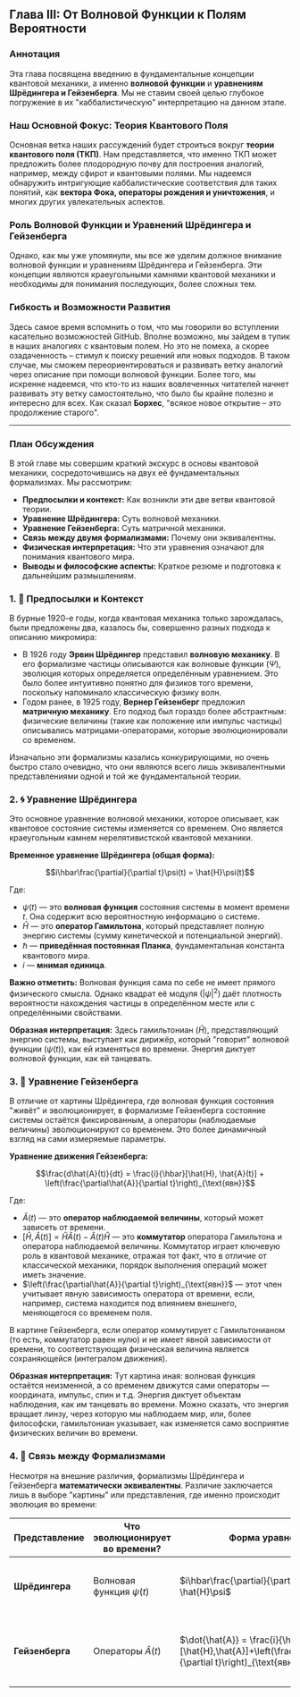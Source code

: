 ## Глава III: От Волновой Функции к Полям Вероятности

### Аннотация

Эта глава посвящена введению в фундаментальные концепции квантовой механики, а именно **волновой функции** и **уравнениям Шрёдингера и Гейзенберга**. Мы не ставим своей целью глубокое погружение в их "каббалистическую" интерпретацию на данном этапе.

### Наш Основной Фокус: Теория Квантового Поля

Основная ветка наших рассуждений будет строиться вокруг **теории квантового поля (ТКП)**. Нам представляется, что именно ТКП может предложить более плодородную почву для построения аналогий, например, между сфирот и квантовыми полями. Мы надеемся обнаружить интригующие каббалистические соответствия для таких понятий, как **вектора Фока, операторы рождения и уничтожения**, и многих других увлекательных аспектов.

### Роль Волновой Функции и Уравнений Шрёдингера и Гейзенберга

Однако, как мы уже упомянули, мы все же уделим должное внимание волновой функции и уравнениям Шрёдингера и Гейзенберга. Эти концепции являются краеугольными камнями квантовой механики и необходимы для понимания последующих, более сложных тем.

### Гибкость и Возможности Развития

Здесь самое время вспомнить о том, что мы говорили во вступлении касательно возможностей GitHub. Вполне возможно, мы зайдем в тупик в наших аналогиях с квантовым полем. Но это не помеха, а скорее озадаченность – стимул к поиску решений или новых подходов. В таком случае, мы сможем переориентироваться и развивать ветку аналогий через описание при помощи волновой функции. Более того, мы искренне надеемся, что кто-то из наших вовлеченных читателей начнет развивать эту ветку самостоятельно, что было бы крайне полезно и интересно для всех. Как сказал **Борхес**, "всякое новое открытие – это продолжение старого".

---

### План Обсуждения

В этой главе мы совершим краткий экскурс в основы квантовой механики, сосредоточившись на двух её фундаментальных формализмах. Мы рассмотрим:

* **Предпосылки и контекст:** Как возникли эти две ветви квантовой теории.
* **Уравнение Шрёдингера:** Суть волновой механики.
* **Уравнение Гейзенберга:** Суть матричной механики.
* **Связь между двумя формализмами:** Почему они эквивалентны.
* **Физическая интерпретация:** Что эти уравнения означают для понимания квантового мира.
* **Выводы и философские аспекты:** Краткое резюме и подготовка к дальнейшим размышлениям.

### 1. 📜 Предпосылки и Контекст

В бурные 1920-е годы, когда квантовая механика только зарождалась, были предложены два, казалось бы, совершенно разных подхода к описанию микромира:

* В 1926 году **Эрвин Шрёдингер** представил **волновую механику**. В его формализме частицы описываются как волновые функции ($\Psi$), эволюция которых определяется определённым уравнением. Это было более интуитивно понятно для физиков того времени, поскольку напоминало классическую физику волн.
* Годом ранее, в 1925 году, **Вернер Гейзенберг** предложил **матричную механику**. Его подход был гораздо более абстрактным: физические величины (такие как положение или импульс частицы) описывались матрицами-операторами, которые эволюционировали со временем.

Изначально эти формализмы казались конкурирующими, но очень быстро стало очевидно, что они являются всего лишь эквивалентными представлениями одной и той же фундаментальной теории.

### 2. 🌀 Уравнение Шрёдингера

Это основное уравнение волновой механики, которое описывает, как квантовое состояние системы изменяется со временем. Оно является краеугольным камнем нерелятивистской квантовой механики.

**Временное уравнение Шрёдингера (общая форма):**

$$i\hbar\frac{\partial}{\partial t}\psi(t) = \hat{H}\psi(t)$$

Где:
* $\psi(t)$ — это **волновая функция** состояния системы в момент времени $t$. Она содержит всю вероятностную информацию о системе.
* $\hat{H}$ — это **оператор Гамильтона**, который представляет полную энергию системы (сумму кинетической и потенциальной энергий).
* $\hbar$ — **приведённая постоянная Планка**, фундаментальная константа квантового мира.
* $i$ — **мнимая единица**.

**Важно отметить:** Волновая функция сама по себе не имеет прямого физического смысла. Однако квадрат её модуля ($|\psi|^2$) даёт плотность вероятности нахождения частицы в определённом месте или с определёнными свойствами.

**Образная интерпретация:**
Здесь гамильтониан ($\hat{H}$), представляющий энергию системы, выступает как дирижёр, который "говорит" волновой функции ($\psi(t)$), как ей изменяться во времени. Энергия диктует волновой функции, как ей танцевать.

### 3. 🧮 Уравнение Гейзенберга

В отличие от картины Шрёдингера, где волновая функция состояния "живёт" и эволюционирует, в формализме Гейзенберга состояние системы остаётся фиксированным, а операторы (наблюдаемые величины) эволюционируют со временем. Это более динамичный взгляд на сами измеряемые параметры.

**Уравнение движения Гейзенберга:**

$$\frac{d\hat{A}(t)}{dt} = \frac{i}{\hbar}[\hat{H}, \hat{A}(t)] + \left(\frac{\partial\hat{A}}{\partial t}\right)_{\text{явн}}$$

Где:
* $\hat{A}(t)$ — это **оператор наблюдаемой величины**, который может зависеть от времени.
* $[\hat{H},\hat{A}(t)] = \hat{H}\hat{A}(t) - \hat{A}(t)\hat{H}$ — это **коммутатор** оператора Гамильтона и оператора наблюдаемой величины. Коммутатор играет ключевую роль в квантовой механике, отражая тот факт, что в отличие от классической механики, порядок выполнения операций может иметь значение.
* $\left(\frac{\partial\hat{A}}{\partial t}\right)_{\text{явн}}$ — этот член учитывает явную зависимость оператора от времени, если, например, система находится под влиянием внешнего, меняющегося со временем поля.

В картине Гейзенберга, если оператор коммутирует с Гамильтонианом (то есть, коммутатор равен нулю) и не имеет явной зависимости от времени, то соответствующая физическая величина является сохраняющейся (интегралом движения).

**Образная интерпретация:**
Тут картина иная: волновая функция остаётся неизменной, а со временем движутся сами операторы — координата, импульс, спин и т.д. Энергия диктует объектам наблюдения, как им танцевать во времени. Можно сказать, что энергия вращает линзу, через которую мы наблюдаем мир, или, более философски, гамильтониан указывает, как изменяется само восприятие физических величин во времени.

### 4. 🔗 Связь между Формализмами

Несмотря на внешние различия, формализмы Шрёдингера и Гейзенберга **математически эквивалентны**. Различие заключается лишь в выборе "картины" или представления, где именно происходит эволюция во времени:

| Представление | Что эволюционирует во времени? | Форма уравнения | Образная аналогия |
|---|---|---|---|
| **Шрёдингера** | Волновая функция $\psi(t)$ | $i\hbar\frac{\partial}{\partial t}\psi = \hat{H}\psi$ | "Энергия говорит волне, как меняться" 🎼 |
| **Гейзенберга** | Операторы $\hat{A}(t)$ | $\dot{\hat{A}} = \frac{i}{\hbar}[\hat{H},\hat{A}]+\left(\frac{\partial\hat{A}}{\partial t}\right)_{\text{явн}}$ | "Энергия указывает вещам, как двигаться" 🔧 |
